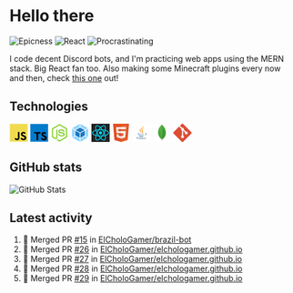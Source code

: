 # Hello there

![Epicness](https://img.shields.io/badge/Epicness-69%25-brightgreen)
![React](https://img.shields.io/badge/React-good-blue)
![Procrastinating](https://img.shields.io/badge/Procrastinating-always-red)

I code decent Discord bots, and I'm practicing web apps using the MERN stack. Big React fan too.
Also making some Minecraft plugins every now and then, check [this one][userlogin] out!

## Technologies

![JavaScript][javascript]
![TypeScript][typescript]
![Node.js][node]
![Webpack][webpack]
![React][react]
![HTML][html]
![Java][java]
![MongoDB][mongodb]
![Git][git]

## GitHub stats

![GitHub Stats](https://github-readme-stats.vercel.app/api?username=ElCholoGamer&theme=tokyonight)

[userlogin]: https://www.spigotmc.org/resources/userlogin.80669/
[javascript]: https://raw.githubusercontent.com/ElCholoGamer/ElCholoGamer/master/icons/javascript.png
[typescript]: https://raw.githubusercontent.com/ElCholoGamer/ElCholoGamer/master/icons/typescript.png
[java]: https://raw.githubusercontent.com/ElCholoGamer/ElCholoGamer/master/icons/java.png
[node]: https://raw.githubusercontent.com/ElCholoGamer/ElCholoGamer/master/icons/node.png
[react]: https://raw.githubusercontent.com/ElCholoGamer/ElCholoGamer/master/icons/react.png
[webpack]: https://raw.githubusercontent.com/ElCholoGamer/ElCholoGamer/master/icons/webpack.png
[html]: https://raw.githubusercontent.com/ElCholoGamer/ElCholoGamer/master/icons/html.png
[git]: https://raw.githubusercontent.com/ElCholoGamer/ElCholoGamer/master/icons/git.png
[mongodb]: https://raw.githubusercontent.com/ElCholoGamer/ElCholoGamer/master/icons/mongodb.png

## Latest activity

<!--START_SECTION:activity-->

1. 🎉 Merged PR [#15](https://github.com/ElCholoGamer/brazil-bot/pull/15) in [ElCholoGamer/brazil-bot](https://github.com/ElCholoGamer/brazil-bot)
2. 🎉 Merged PR [#26](https://github.com/ElCholoGamer/elchologamer.github.io/pull/26) in [ElCholoGamer/elchologamer.github.io](https://github.com/ElCholoGamer/elchologamer.github.io)
3. 🎉 Merged PR [#27](https://github.com/ElCholoGamer/elchologamer.github.io/pull/27) in [ElCholoGamer/elchologamer.github.io](https://github.com/ElCholoGamer/elchologamer.github.io)
4. 🎉 Merged PR [#28](https://github.com/ElCholoGamer/elchologamer.github.io/pull/28) in [ElCholoGamer/elchologamer.github.io](https://github.com/ElCholoGamer/elchologamer.github.io)
5. 🎉 Merged PR [#29](https://github.com/ElCholoGamer/elchologamer.github.io/pull/29) in [ElCholoGamer/elchologamer.github.io](https://github.com/ElCholoGamer/elchologamer.github.io)
<!--END_SECTION:activity-->
